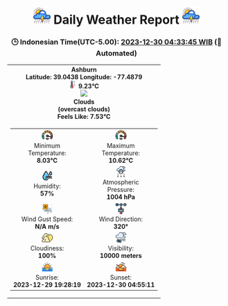 # <h1 align='center'><img height='40' src='images/cloud.png'> Daily Weather Report <img height='40' src='images/cloud.png'></h1>
<h3 align='center'>🕒 Indonesian Time(UTC-5.00): <u>2023-12-30 04:33:45 WIB</u> (🤖Automated)</h3>

<table align='center'>
<tr>
<td align='center'><b>Ashburn</b><br><b>Latitude: 39.0438 Longitude: -77.4879</b><br><img src='images/thermometer.png' height='18'> <b>9.23°C</b><br><img src='https://openweathermap.org/img/w/04d.png' height='50'><br><b>Clouds</b><br><b>(overcast clouds)</b><br><b>Feels Like: 7.53°C</b></td>
</tr>
<td>
<table>
<tr>
<td align='center'><img src='images/fast.png' height='25'><br>Minimum<br>Temperature:<br><b>8.03°C</b></td>
<td align='center'><img src='images/fast.png' height='25'><br>Maximum<br>Temperature:<br><b>10.62°C</b></td>
</tr>
<tr>
<td align='center'><img src='images/humidity.png' height='25'><br>Humidity:<br><b>57%</b></td>
<td align='center'><img src='images/atmospheric.png' height='25'><br>Atmospheric<br>Pressure:<br><b>1004 hPa</b></td>
</tr>
<tr>
<td align='center'><img src='images/air-flow.png' height='25'><br>Wind Gust Speed:<br><b>N/A m/s</b></td>
<td align='center'><img src='images/anemometer.png' height='25'><br>Wind Direction:<br><b>320°</b></td>
</tr>
<tr>
<td align='center'><img src='images/cloudy.png' height='25'><br>Cloudiness:<br><b>100%</b></td>
<td align='center'><img src='images/low-visibility.png' height='25'><br>Visibility:<br><b>10000 meters</b></td>
</tr>
<tr>
<td align='center'><img src='images/sunrise.png' height='25'><br>Sunrise:<br><b>2023-12-29 19:28:19</b></td>
<td align='center'><img src='images/sunsets.png' height='25'><br>Sunset:<br><b>2023-12-30 04:55:11</b></td>
</tr>
</table>
</table>
